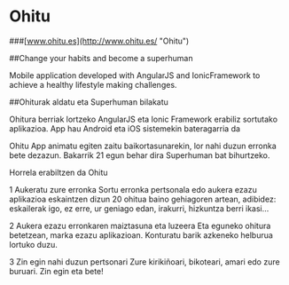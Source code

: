 # Ohitu 

###[www.ohitu.es](http://www.ohitu.es/ "Ohitu")

##Change your habits and become a superhuman

 Mobile application developed with AngularJS and IonicFramework to achieve a healthy lifestyle making challenges. 

##Ohiturak aldatu eta Superhuman bilakatu

Ohitura berriak lortzeko AngularJS eta Ionic Framework erabiliz sortutako aplikazioa. App hau Android eta iOS sistemekin bateragarria da

Ohitu App animatu egiten zaitu baikortasunarekin, lor nahi duzun erronka bete dezazun. 
Bakarrik 21 egun behar dira Superhuman bat bihurtzeko.


Horrela erabiltzen da Ohitu

1
Aukeratu zure erronka
Sortu erronka pertsonala edo aukera ezazu aplikazioa eskaintzen dizun 20 ohitua baino gehiagoren artean, adibidez: eskailerak igo, ez erre, ur geniago edan, irakurri, hizkuntza berri ikasi…

2
Aukera ezazu erronkaren maiztasuna eta luzeera
Eta eguneko ohitura betetzean, marka ezazu aplikazioan. Konturatu barik azkeneko helburua lortuko duzu.

3
Zin egin nahi duzun pertsonari
Zure kirikiñoari, bikoteari, amari edo zure buruari. Zin egin eta bete!
